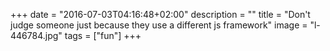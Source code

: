 +++
date = "2016-07-03T04:16:48+02:00"
description = ""
title = "Don't judge someone just because they use a different js framework"
image = "l-446784.jpg"
tags = ["fun"]
+++

